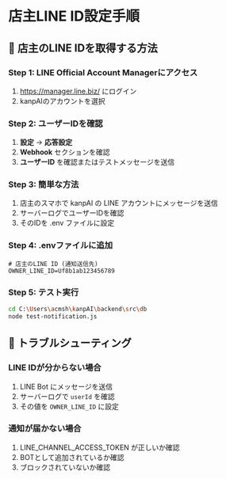 # 店主LINE ID設定手順

## 📱 店主のLINE IDを取得する方法

### Step 1: LINE Official Account Managerにアクセス
1. https://manager.line.biz/ にログイン
2. kanpAIのアカウントを選択

### Step 2: ユーザーIDを確認
1. **設定** → **応答設定**
2. **Webhook** セクションを確認
3. **ユーザーID** を確認またはテストメッセージを送信

### Step 3: 簡単な方法
1. 店主のスマホで kanpAI の LINE アカウントにメッセージを送信
2. サーバーログでユーザーIDを確認
3. そのIDを .env ファイルに設定

### Step 4: .envファイルに追加
```
# 店主のLINE ID (通知送信先)
OWNER_LINE_ID=Uf8b1ab123456789
```

### Step 5: テスト実行
```bash
cd C:\Users\acmsh\kanpAI\backend\src\db
node test-notification.js
```

## 🔧 トラブルシューティング

### LINE IDが分からない場合
1. LINE Bot にメッセージを送信
2. サーバーログで `userId` を確認
3. その値を `OWNER_LINE_ID` に設定

### 通知が届かない場合
1. LINE_CHANNEL_ACCESS_TOKEN が正しいか確認
2. BOTとして追加されているか確認
3. ブロックされていないか確認